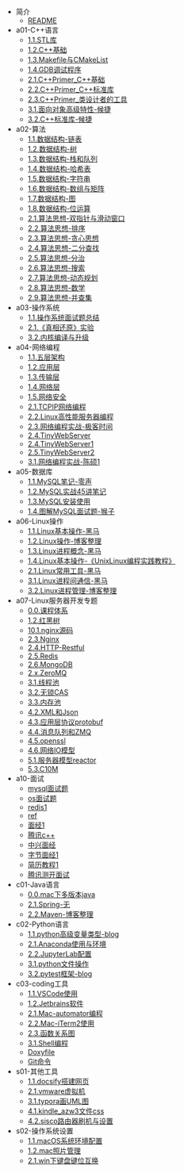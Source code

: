 * 简介
  * [README](README.md)
* a01-C++语言
  * [1.1.STL库](a01-C++语言/1.1.STL库.md)
  * [1.2.C++基础](a01-C++语言/1.2.C++基础.md)
  * [1.3.Makefile与CMakeList](a01-C++语言/1.3.Makefile与CMakeList.md)
  * [1.4.GDB调试程序](a01-C++语言/1.4.GDB调试程序.md)
  * [2.1.C++Primer_C++基础](a01-C++语言/2.1.C++Primer_C++基础.md)
  * [2.2.C++Primer_C++标准库](a01-C++语言/2.2.C++Primer_C++标准库.md)
  * [2.3.C++Primer_类设计者的工具](a01-C++语言/2.3.C++Primer_类设计者的工具.md)
  * [3.1.面向对象高级特性-候捷](a01-C++语言/3.1.面向对象高级特性-候捷.md)
  * [3.2.C++标准库-候捷](a01-C++语言/3.2.C++标准库-候捷.md)
* a02-算法
  * [1.1.数据结构-链表](a02-算法/1.1.数据结构-链表.md)
  * [1.2.数据结构-树](a02-算法/1.2.数据结构-树.md)
  * [1.3.数据结构-栈和队列](a02-算法/1.3.数据结构-栈和队列.md)
  * [1.4.数据结构-哈希表](a02-算法/1.4.数据结构-哈希表.md)
  * [1.5.数据结构-字符串](a02-算法/1.5.数据结构-字符串.md)
  * [1.6.数据结构-数组与矩阵](a02-算法/1.6.数据结构-数组与矩阵.md)
  * [1.7.数据结构-图](a02-算法/1.7.数据结构-图.md)
  * [1.8.数据结构-位运算](a02-算法/1.8.数据结构-位运算.md)
  * [2.1.算法思想-双指针与滑动窗口](a02-算法/2.1.算法思想-双指针与滑动窗口.md)
  * [2.2.算法思想-排序](a02-算法/2.2.算法思想-排序.md)
  * [2.3.算法思想-贪心思想](a02-算法/2.3.算法思想-贪心思想.md)
  * [2.4.算法思想-二分查找](a02-算法/2.4.算法思想-二分查找.md)
  * [2.5.算法思想-分治](a02-算法/2.5.算法思想-分治.md)
  * [2.6.算法思想-搜索](a02-算法/2.6.算法思想-搜索.md)
  * [2.7.算法思想-动态规划](a02-算法/2.7.算法思想-动态规划.md)
  * [2.8.算法思想-数学](a02-算法/2.8.算法思想-数学.md)
  * [2.9.算法思想-并查集](a02-算法/2.9.算法思想-并查集.md)
* a03-操作系统
  * [1.1.操作系统面试题总结](a03-操作系统/1.1.操作系统面试题总结.md)
  * [2.1.《真相还原》实验](a03-操作系统/2.1.《真相还原》实验.md)
  * [3.2.内核编译与升级](a03-操作系统/3.2.内核编译与升级.md)
* a04-网络编程
  * [1.1.五层架构](a04-网络编程/1.1.五层架构.md)
  * [1.2.应用层](a04-网络编程/1.2.应用层.md)
  * [1.3.传输层](a04-网络编程/1.3.传输层.md)
  * [1.4.网络层](a04-网络编程/1.4.网络层.md)
  * [1.5.网络安全](a04-网络编程/1.5.网络安全.md)
  * [2.1.TCPIP网络编程](a04-网络编程/2.1.TCPIP网络编程.md)
  * [2.2.Linux高性能服务器编程](a04-网络编程/2.2.Linux高性能服务器编程.md)
  * [2.3.网络编程实战-极客时间](a04-网络编程/2.3.网络编程实战-极客时间.md)
  * [2.4.TinyWebServer](a04-网络编程/2.4.TinyWebServer.md)
  * [2.4.TinyWebServer1](a04-网络编程/2.4.TinyWebServer1.md)
  * [2.5.TinyWebServer2](a04-网络编程/2.5.TinyWebServer2.md)
  * [3.1.网络编程实战-陈硕1](a04-网络编程/3.1.网络编程实战-陈硕1.md)
* a05-数据库
  * [1.1.MySQL笔记-零声](a05-数据库/1.1.MySQL笔记-零声.md)
  * [1.2.MySQL实战45讲笔记](a05-数据库/1.2.MySQL实战45讲笔记.md)
  * [1.3.MySQL安装使用](a05-数据库/1.3.MySQL安装使用.md)
  * [1.4.图解MySQL面试题-猴子](a05-数据库/1.4.图解MySQL面试题-猴子.md)
* a06-Linux操作
  * [1.1.Linux基本操作-黑马](a06-Linux操作/1.1.Linux基本操作-黑马.md)
  * [1.2.Linux操作-博客整理](a06-Linux操作/1.2.Linux操作-博客整理.md)
  * [1.3.Linux进程概念-黑马](a06-Linux操作/1.3.Linux进程概念-黑马.md)
  * [1.4.Linux基本操作-《UnixLinux编程实践教程》](a06-Linux操作/1.4.Linux基本操作-《UnixLinux编程实践教程》.md)
  * [2.1.Linux常用工具-黑马](a06-Linux操作/2.1.Linux常用工具-黑马.md)
  * [3.1.Linux进程间通信-黑马](a06-Linux操作/3.1.Linux进程间通信-黑马.md)
  * [3.2.Linux进程管理-博客整理](a06-Linux操作/3.2.Linux进程管理-博客整理.md)
* a07-Linux服务器开发专题
  * [0.0.课程体系](a07-Linux服务器开发专题/0.0.课程体系.md)
  * [1.2.红黑树](a07-Linux服务器开发专题/1.2.红黑树.md)
  * [10.1.nginx源码](a07-Linux服务器开发专题/10.1.nginx源码.md)
  * [2.3.Nginx](a07-Linux服务器开发专题/2.3.Nginx.md)
  * [2.4.HTTP-Restful](a07-Linux服务器开发专题/2.4.HTTP-Restful.md)
  * [2.5.Redis](a07-Linux服务器开发专题/2.5.Redis.md)
  * [2.6.MongoDB](a07-Linux服务器开发专题/2.6.MongoDB.md)
  * [2.x.ZeroMQ](a07-Linux服务器开发专题/2.x.ZeroMQ.md)
  * [3.1.线程池](a07-Linux服务器开发专题/3.1.线程池.md)
  * [3.2.无锁CAS](a07-Linux服务器开发专题/3.2.无锁CAS.md)
  * [3.3.内存池](a07-Linux服务器开发专题/3.3.内存池.md)
  * [4.2.XML和Json](a07-Linux服务器开发专题/4.2.XML和Json.md)
  * [4.3.应用层协议protobuf](a07-Linux服务器开发专题/4.3.应用层协议protobuf.md)
  * [4.4.消息队列和ZMQ](a07-Linux服务器开发专题/4.4.消息队列和ZMQ.md)
  * [4.5.openssl](a07-Linux服务器开发专题/4.5.openssl.md)
  * [4.6.网络IO模型](a07-Linux服务器开发专题/4.6.网络IO模型.md)
  * [5.1.服务器模型reactor](a07-Linux服务器开发专题/5.1.服务器模型reactor.md)
  * [5.3.C10M](a07-Linux服务器开发专题/5.3.C10M.md)
* a10-面试
  * [mysql面试题](a10-面试/mysql面试题.md)
  * [os面试题](a10-面试/os面试题.md)
  * [redis1](a10-面试/redis1.md)
  * [ref](a10-面试/ref.md)
  * [面经1](a10-面试/面经1.md)
  * [腾讯c++](a10-面试/腾讯c++.md)
  * [中兴面经](a10-面试/中兴面经.md)
  * [字节面经1](a10-面试/字节面经1.md)
  * [简历教程1](a10-面试/简历教程1.md)
  * [腾讯测开面试](a10-面试/腾讯测开面试.md)
* c01-Java语言
  * [0.0.mac下多版本java](c01-Java语言/0.0.mac下多版本java.md)
  * [2.1.Spring-无](c01-Java语言/2.1.Spring-无.md)
  * [2.2.Maven-博客整理](c01-Java语言/2.2.Maven-博客整理.md)
* c02-Python语言
  * [1.1.python高级变量类型-blog](c02-Python语言/1.1.python高级变量类型-blog.md)
  * [2.1.Anaconda使用与环境](c02-Python语言/2.1.Anaconda使用与环境.md)
  * [2.2.JupyterLab配置](c02-Python语言/2.2.JupyterLab配置.md)
  * [3.1.python文件操作](c02-Python语言/3.1.python文件操作.md)
  * [3.2.pytest框架-blog](c02-Python语言/3.2.pytest框架-blog.md)
* c03-coding工具
  * [1.1.VSCode使用](c03-coding工具/1.1.VSCode使用.md)
  * [1.2.Jetbrains软件](c03-coding工具/1.2.Jetbrains软件.md)
  * [2.1.Mac-automator编程](c03-coding工具/2.1.Mac-automator编程.md)
  * [2.2.Mac-iTerm2使用](c03-coding工具/2.2.Mac-iTerm2使用.md)
  * [2.3.函数关系图](c03-coding工具/2.3.函数关系图.md)
  * [3.1.Shell编程](c03-coding工具/3.1.Shell编程.md)
  * [Doxyfile](c03-coding工具/Doxyfile)
  * [Git命令](c03-coding工具/Git命令.md)
* s01-其他工具
  * [1.1.docsify搭建网页](s01-其他工具/1.1.docsify搭建网页.md)
  * [2.1.vmware虚拟机](s01-其他工具/2.1.vmware虚拟机.md)
  * [3.1.typora画UML图](s01-其他工具/3.1.typora画UML图.md)
  * [4.1.kindle_azw3文件css](s01-其他工具/4.1.kindle_azw3文件css.md)
  * [4.2.sisco路由器刷机与设置](s01-其他工具/4.2.sisco路由器刷机与设置.md)
* s02-操作系统设置
  * [1.1.macOS系统环境配置](s02-操作系统设置/1.1.macOS系统环境配置.md)
  * [1.2.mac照片管理](s02-操作系统设置/1.2.mac照片管理.md)
  * [2.1.win下键盘键位互换](s02-操作系统设置/2.1.win下键盘键位互换.md)

